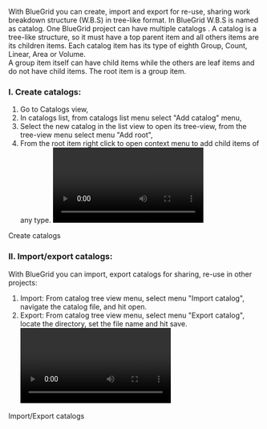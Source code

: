 With BlueGrid you can create, import and export for re-use, sharing work breakdown structure (W.B.S) in tree-like format. In BlueGrid W.B.S is named as catalog. One BlueGrid project can have multiple catalogs .
A catalog is a tree-like structure, so it must have a top parent item and all others items are its children items. Each catalog item has its type of eighth Group, Count, Linear, Area or Volume.  
A group item itself can have child items while the others are leaf items and do not have child items. The root item is a group item.

<h3>I. Create catalogs:</h3>

   1. Go to Catalogs view,
   2. In catalogs list, from catalogs list menu select "Add catalog" menu,
   3. Select the new catalog in the list view to open its tree-view, from the tree-view menu select menu "Add root",
   4. From the root item right click to open context menu to add child items of any type.
      ![type:video](assets/media/create_catalog.mp4)
<figcaption>Create catalogs</figcaption>   

<h3>II. Import/export catalogs:</h3>
With BlueGrid you can import, export catalogs for sharing, re-use in other projects:

   1. Import: From catalog tree view menu, select menu "Import catalog", navigate the catalog file, and hit open.
   2. Export: From catalog tree view menu, select menu "Export catalog", locate the directory, set the file name and hit save.
      ![type:video](assets/media/import_export_catalog.mp4)
<figcaption>Import/Export catalogs</figcaption>  
 




